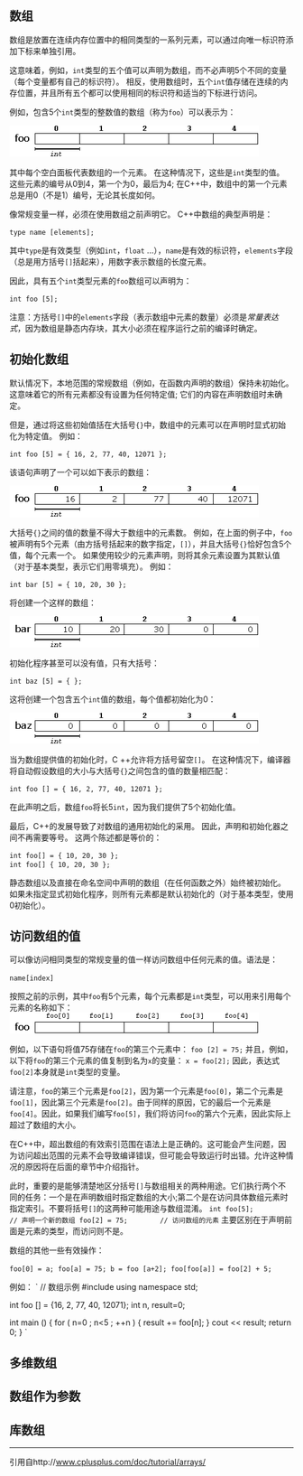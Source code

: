 数组
----------
数组是放置在连续内存位置中的相同类型的一系列元素，可以通过向唯一标识符添加下标来单独引用。

这意味着，例如，```int```类型的五个值可以声明为数组，而不必声明5个不同的变量（每个变量都有自己的标识符）。 相反，使用数组时，五个```int```值存储在连续的内存位置，并且所有五个都可以使用相同的标识符和适当的下标进行访问。

例如，包含5个```int```类型的整数值的数组（称为```foo```）可以表示为：

![](/docs/lang/images/arrays1.png)

其中每个空白面板代表数组的一个元素。 在这种情况下，这些是```int```类型的值。 这些元素的编号从0到4，第一个为0，最后为4; 在C++中，数组中的第一个元素总是用0（不是1）编号，无论其长度如何。

像常规变量一样，必须在使用数组之前声明它。 C++中数组的典型声明是：

```
type name [elements];
```

其中```type```是有效类型（例如```int```，```float``` ...），```name```是有效的标识符，```elements```字段（总是用方括号```[]```括起来），用数字表示数组的长度元素。

因此，具有五个```int```类型元素的```foo```数组可以声明为：

```
int foo [5];
```

注意：方括号```[]```中的```elements```字段（表示数组中元素的数量）必须是*常量表达式*，因为数组是静态内存块，其大小必须在程序运行之前的编译时确定。

初始化数组
---------
默认情况下，本地范围的常规数组（例如，在函数内声明的数组）保持未初始化。 这意味着它的所有元素都没有设置为任何特定值; 它们的内容在声明数组时未确定。

但是，通过将这些初始值括在大括号```{}```中，数组中的元素可以在声明时显式初始化为特定值。 例如：

```
int foo [5] = { 16, 2, 77, 40, 12071 }; 
```

该语句声明了一个可以如下表示的数组：

![](/docs/lang/images/arrays2.png)

大括号```{}```之间的值的数量不得大于数组中的元素数。 例如，在上面的例子中，```foo```被声明有5个元素（由方括号括起来的数字指定，```[]```），并且大括号```{}```恰好包含5个值，每个元素一个。 如果使用较少的元素声明，则将其余元素设置为其默认值（对于基本类型，表示它们用零填充）。 例如：
```
int bar [5] = { 10, 20, 30 }; 
```

将创建一个这样的数组：

![](/docs/lang/images/arrays3.png)

初始化程序甚至可以没有值，只有大括号：

```
int baz [5] = { }; 
```

这将创建一个包含五个```int```值的数组，每个值都初始化为0：

![](/docs/lang/images/arrays4.png)

当为数组提供值的初始化时，C ++允许将方括号留空```[]```。 在这种情况下，编译器将自动假设数组的大小与大括号```{}```之间包含的值的数量相匹配：
```
int foo [] = { 16, 2, 77, 40, 12071 };
```
在此声明之后，数组```foo```将长5```int```，因为我们提供了5个初始化值。

最后，C++的发展导致了对数组的通用初始化的采用。 因此，声明和初始化器之间不再需要等号。 这两个陈述都是等价的：

```
int foo[] = { 10, 20, 30 };
int foo[] { 10, 20, 30 };
```
静态数组以及直接在命名空间中声明的数组（在任何函数之外）始终被初始化。 如果未指定显式初始化程序，则所有元素都是默认初始化的（对于基本类型，使用0初始化）。

访问数组的值
-----------
可以像访问相同类型的常规变量的值一样访问数组中任何元素的值。语法是：

`
name[index]
`

按照之前的示例，其中`foo`有5个元素，每个元素都是`int`类型，可以用来引用每个元素的名称如下：
![](/docs/lang/images/arrays5.png)

例如，以下语句将值75存储在`foo`的第三个元素中：
`
foo [2] = 75;
`
并且，例如，以下将`foo`的第三个元素的值复制到名为`x`的变量：
`
x = foo[2];
`
因此，表达式`foo[2]`本身就是`int`类型的变量。

请注意，`foo`的第三个元素是`foo[2]`，因为第一个元素是`foo[0]`，第二个元素是`foo[1]`，因此第三个元素是`foo[2]`。由于同样的原因，它的最后一个元素是`foo[4]`。因此，如果我们编写`foo[5]`，我们将访问`foo`的第六个元素，因此实际上超过了数组的大小。

在C++中，超出数组的有效索引范围在语法上是正确的。这可能会产生问题，因为访问超出范围的元素不会导致编译错误，但可能会导致运行时出错。允许这种情况的原因将在后面的章节中介绍指针。

此时，重要的是能够清楚地区分括号`[]`与数组相关的两种用途。它们执行两个不同的任务：一个是在声明数组时指定数组的大小;第二个是在访问具体数组元素时指定索引。不要将括号`[]`的这两种可能用途与数组混淆。
`
int foo[5];         // 声明一个新的数组
foo[2] = 75;        // 访问数组的元素
`
主要区别在于声明前面是元素的类型，而访问则不是。

数组的其他一些有效操作：

`
foo[0] = a;
foo[a] = 75;
b = foo [a+2];
foo[foo[a]] = foo[2] + 5;
`

例如：
`
// 数组示例
#include <iostream>
using namespace std;

int foo [] = {16, 2, 77, 40, 12071};
int n, result=0;

int main ()
{
  for ( n=0 ; n<5 ; ++n )
  {
    result += foo[n];
  }
  cout << result;
  return 0;
}
`

多维数组
-----------

数组作为参数
-----------

库数组
-----------


---------
引用自http://www.cplusplus.com/doc/tutorial/arrays/
